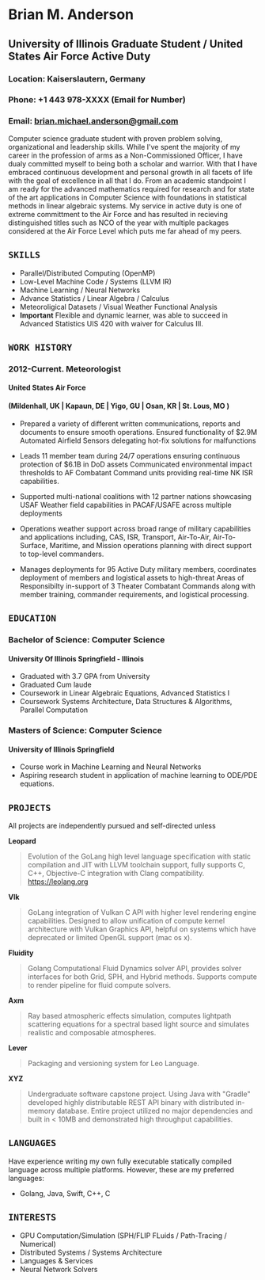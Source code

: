 # Brian M. Anderson
## University of Illinois Graduate Student / United States Air Force Active Duty

### Location: Kaiserslautern, Germany
### Phone: +1 443 978-XXXX (Email for Number)
### Email: brian.michael.anderson@gmail.com

Computer science graduate student with proven problem solving, organizational and leadership skills. While I've spent the majority of my career in the profession of arms as a Non-Commissioned Officer, I have dualy committed myself to being both a scholar and warrior. With that I have embraced continuous development and personal growth in all facets of life with the goal of excellence in all that I do. From an academic standpoint I am ready for the advanced mathematics required for research and for state of the art applications in Computer Science with foundations in statistical methods in linear algebraic systems. My service in active duty is one of extreme committment to the Air Force and has resulted in recieving distinguished titles such as NCO of the year with multiple packages considered at the Air Force Level which puts me far ahead of my peers. 

## `SKILLS`
 - Parallel/Distributed Computing (OpenMP)
 - Low-Level Machine Code / Systems (LLVM IR)
 - Machine Learning / Neural Networks
 - Advance Statistics / Linear Algebra / Calculus
 - Meteoroligical Datasets / Visual Weather Functional Analysis
 - **Important** Flexible and dynamic learner, was able to succeed in Advanced Statistics UIS 420 with waiver for Calculus III.

## ``WORK HISTORY``

### 2012-Current. Meteorologist
#### United States Air Force
#### (Mildenhall, UK | Kapaun, DE | Yigo, GU | Osan, KR | St. Lous, MO )

- Prepared a variety of different written communications, reports and documents to ensure smooth operations.
Ensured functionality of $2.9M Automated Airfield Sensors delegating hot-fix solutions for malfunctions

- Leads 11 member team during 24/7 operations ensuring continuous protection of $6.1B in DoD assets
Communicated environmental impact thresholds to AF Combatant Command units providing real-time NK ISR capabilities.

- Supported multi-national coalitions with 12 partner nations showcasing USAF Weather field capabilities in PACAF/USAFE across multiple deployments

- Operations weather support across broad range of military capabilities and applications including, CAS, ISR, Transport, Air-To-Air, Air-To-Surface, Maritime, and Mission operations planning with direct support to top-level commanders. 

- Manages deployments for 95 Active Duty military members, coordinates deployment of members and logistical assets to high-threat Areas of Responsibilty in-support of 3 Theater Combatant Commands along with member training, commander requirements, and logistical processing.

## ``EDUCATION``

### Bachelor of Science: Computer Science 
#### University Of Illinois Springfield - Illinois
- Graduated with 3.7 GPA from University 
- Graduated Cum laude 
- Coursework in Linear Algebraic Equations, Advanced Statistics I 
- Coursework Systems Architecture, Data Structures & Algorithms, Parallel Computation

### Masters of Science: Computer Science
#### University of Illinois Springfield
- Course work in Machine Learning and Neural Networks
- Aspiring research student in application of machine learning to ODE/PDE equations.

## ``PROJECTS``

All projects are independently pursued and self-directed unless

**Leopard**
> Evolution of the GoLang high level language specification with static compilation and JIT with LLVM toolchain support, fully supports C, C++, Objective-C integration with Clang compatibility. https://leolang.org

**Vlk**
> GoLang integration of Vulkan C API with higher level rendering engine capabilities. Designed to allow unification of compute kernel architecture with Vulkan Graphics API, helpful on systems which have deprecated or limited OpenGL support (mac os x).

**Fluidity**
> Golang Computational Fluid Dynamics solver API, provides solver interfaces for both Grid, SPH, and Hybrid methods. Supports compute to render pipeline for fluid compute solvers.

**Axm**
> Ray based atmospheric effects simulation, computes lightpath scattering equations for a spectral based light source and simulates realistic and composable atmospheres.

**Lever**
> Packaging and versioning system for Leo Language.

**XYZ**

> Undergraduate software capstone project. Using Java with "Gradle" developed highly distributable REST API binary with distributed in-memory database. Entire project utilized no major dependencies and built in < 10MB and demonstrated high throughput capabilities. 

## ``LANGUAGES``
Have experience writing my own fully executable statically compiled language across multiple platforms. However, these are my preferred languages:

- Golang, Java, Swift, C++, C

## ``INTERESTS``
- GPU Computation/Simulation (SPH/FLIP FLuids / Path-Tracing / Numerical)
- Distributed Systems / Systems Architecture
- Languages & Services
- Neural Network Solvers
